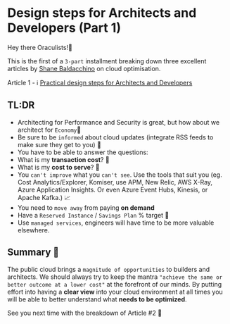 # Design steps for Architects and Developers (Part 1)

Hey there Oraculists!🚀 

This is the first of a `3-part` installment breaking down three excellent articles by [Shane Baldacchino](https://automation.baldacchino.net/) on cloud optimisation.

Article 1 - ℹ️ [Practical design steps for Architects and Developers](https://automation.baldacchino.net/cost-optimising-your-architecture-on-azure-practical-design-steps-for-builders-to-cost-optimise-your-tech-stack/)

## TL:DR
- Architecting for Performance and Security is great, but how about we architect for `Economy`🫰
- Be sure to be `informed` about cloud updates (integrate RSS feeds to make sure they get to you) 🔔
- You have to be able to answer the questions:
- What is my **transaction cost**? 🌉
- What is my **cost to serve**? 🧫
- You `can't improve` what you `can't see`. Use the tools that suit you (eg. Cost Analytics/Explorer, Komiser, use APM, New Relic, AWS X-Ray, Azure Application Insights. Or even Azure Event Hubs, Kinesis, or Apache Kafka.) 📈
- You need to `move away` from paying **on demand**
- Have a `Reserved Instance` / `Savings Plan` % target 🎯
- Use `managed services`, engineers will have time to be more valuable elsewhere.

## Summary 📜
The public cloud brings a `magnitude of opportunities` to builders and architects. We should always try to keep the mantra `"achieve the same or better outcome at a lower cost"` at the forefront of our minds. 
By putting effort into having a **clear view** into your cloud environment at all times you will be able to better understand what **needs to be optimized**.

See you next time with the breakdown of Article #2 👋